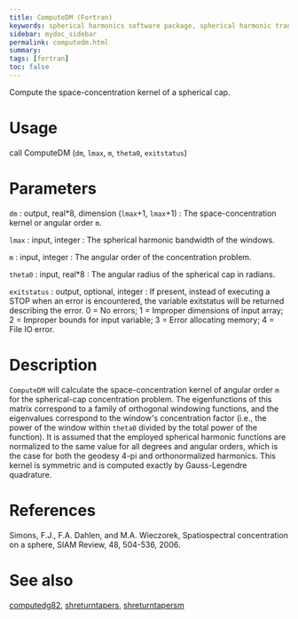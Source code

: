 ```yaml
---
title: ComputeDM (Fortran)
keywords: spherical harmonics software package, spherical harmonic transform, legendre functions, multitaper spectral analysis, fortran, Python, gravity, magnetic field
sidebar: mydoc_sidebar
permalink: computedm.html
summary:
tags: [fortran]
toc: false
---
```


Compute the space-concentration kernel of a spherical cap.

# Usage

call ComputeDM (`dm`, `lmax`, `m`, `theta0`, `exitstatus`)

# Parameters

`dm` : output, real\*8, dimension (`lmax`+1, `lmax`+1)
:   The space-concentration kernel or angular order `m`.

`lmax` : input, integer
:   The spherical harmonic bandwidth of the windows.

`m` : input, integer
:   The angular order of the concentration problem.

`theta0` : input, real\*8
:   The angular radius of the spherical cap in radians.

`exitstatus` : output, optional, integer
:   If present, instead of executing a STOP when an error is encountered, the variable exitstatus will be returned describing the error. 0 = No errors; 1 = Improper dimensions of input array; 2 = Improper bounds for input variable; 3 = Error allocating memory; 4 = File IO error.

# Description

`ComputeDM` will calculate the space-concentration kernel of angular order `m` for the spherical-cap concentration problem. The eigenfunctions of this matrix correspond to a family of orthogonal windowing functions, and the eigenvalues correspond to the window's concentration factor (i.e., the power of the window within `theta0` divided by the total power of the function). It is assumed that the employed spherical harmonic functions are normalized to the same value for all degrees and angular orders, which is the case for both the geodesy 4-pi and orthonormalized harmonics. This kernel is symmetric and is computed exactly by Gauss-Legendre quadrature.

# References

Simons, F.J., F.A. Dahlen, and M.A. Wieczorek, Spatiospectral concentration on a sphere, SIAM Review, 48, 504-536, 2006.

# See also

[computedg82](computedg82.html), [shreturntapers](shreturntapers.html), [shreturntapersm](shreturntapersm.html)
